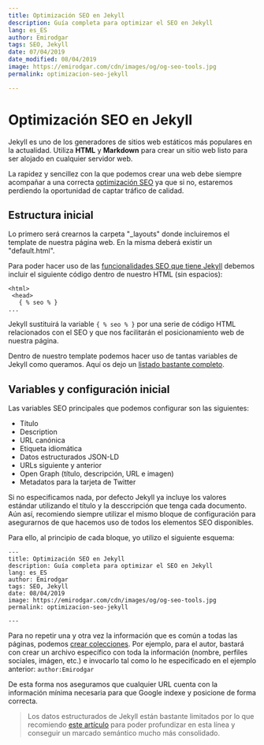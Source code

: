 ```yaml
---
title: Optimización SEO en Jekyll
description: Guía completa para optimizar el SEO en Jekyll
lang: es_ES
author: Emirodgar
tags: SEO, Jekyll
date: 07/04/2019
date_modified: 08/04/2019
image: https://emirodgar.com/cdn/images/og/og-seo-tools.jpg
permalink: optimizacion-seo-jekyll

---
```


# Optimización SEO en Jekyll

Jekyll es uno de los generadores de sitios web estáticos más populares en la actualidad. Utiliza **HTML** y **Markdown** para crear un sitio web listo para ser alojado en cualquier servidor web. 

La rapidez y sencillez con la que podemos crear una web debe siempre acompañar a una correcta [optimización SEO](factores-seo) ya que si no, estaremos perdiendo la oportunidad de captar tráfico de calidad.

## Estructura inicial

Lo primero será crearnos la carpeta "_layouts" donde incluiremos el template de nuestra página web. En la misma deberá existir un "default.html".

Para poder hacer uso de las [funcionalidades SEO que tiene Jekyll]([http://jekyll.github.io/jekyll-seo-tag/usage/](http://jekyll.github.io/jekyll-seo-tag/usage/)) debemos incluir el siguiente código dentro de nuestro HTML (sin espacios):

```
<html>
 <head>
   { % seo % }
...
```

Jekyll sustituirá la variable ```{ % seo % }``` por una serie de código HTML relacionados con el SEO y que nos facilitarán el posicionamiento web de nuestra página.

Dentro de nuestro template podemos hacer uso de tantas variables de Jekyll como queramos. Aquí os dejo un [listado bastante completo]([https://jekyllrb.com/docs/variables/](https://jekyllrb.com/docs/variables/)).

## Variables y configuración inicial

Las variables SEO principales que podemos configurar son las siguientes:

-   Título
-   Description
-   URL canónica
-  Etiqueta idiomática
-   Datos estructurados JSON-LD
-   URLs siguiente y anterior
-   Open Graph (título, descripción, URL e imagen)
-   Metadatos para la tarjeta de Twitter

Si no especificamos nada, por defecto Jekyll ya incluye los valores estándar utilizando el título y la desccripción que tenga cada documento. Aún así, recomiendo siempre utilizar el mismo bloque de configuración para asegurarnos de que hacemos uso de todos los elementos SEO disponibles.

Para ello, al principio de cada bloque, yo utilizo el siguiente esquema:

```
---
title: Optimización SEO en Jekyll
description: Guía completa para optimizar el SEO en Jekyll
lang: es_ES
author: Emirodgar
tags: SEO, Jekyll
date: 08/04/2019
image: https://emirodgar.com/cdn/images/og/og-seo-tools.jpg
permalink: optimizacion-seo-jekyll

---
```

Para no repetir una y otra vez la información que es común a todas las páginas, podemos [crear colecciones]([http://jekyll.github.io/jekyll-seo-tag/advanced-usage/#author-information](http://jekyll.github.io/jekyll-seo-tag/advanced-usage/#author-information)). Por ejemplo, para el autor, bastará con crear un archivo específico con toda la información (nombre, perfiles sociales, imágen, etc.) e invocarlo tal como lo he especificado en el ejemplo anterior: ```author:Emirodgar```

De esta forma nos aseguramos que cualquier URL cuenta con la información mínima necesaria para que Google indexe y posicione de forma correcta.

> Los datos estructurados de Jekyll están bastante limitados por lo que recomiendo [este artículo]([http://aramzs.github.io/jekyll/schema-dot-org/2018/04/27/how-to-make-your-jekyll-site-structured.html](http://aramzs.github.io/jekyll/schema-dot-org/2018/04/27/how-to-make-your-jekyll-site-structured.html))  para poder profundizar en esta línea y conseguir un marcado semántico mucho más consolidado.
<!--stackedit_data:
eyJoaXN0b3J5IjpbLTkwMDcwMDI2NiwtMTgxMDgyMTY4MywtMT
k1NTcxNjAwNSwtMTU2MTUyMTUyOSw4MjI1MDUyOTAsMTI3MDY4
NzU3NSwtMjY4NTM5NTgzLC04MDEzMjI5OTVdfQ==
-->